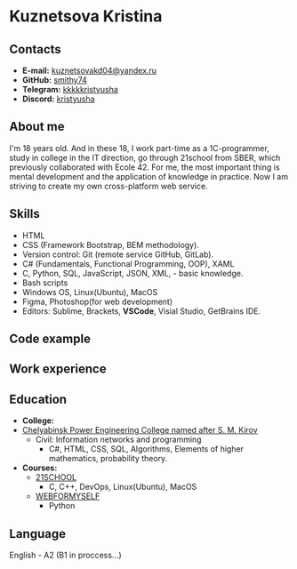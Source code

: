 # Kuznetsova Kristina

## Contacts

* **E-mail:** [kuznetsovakd04@yandex.ru](kuznetsovakd04@yandex.ru)
* **GitHub:** [smithy74](https://github.com/smithy74)
* **Telegram:** [kkkkkristyusha](https://t.me/kkkkkristyusha)
* **Discord:** [kristyusha](https://discordapp.com/users/kristyusha#3024)

## About me

I'm 18 years old.
And in these 18, I work part-time as a 1C-programmer, study in college in the IT direction, go through 21school from SBER, which previously collaborated with Ecole 42.
For me, the most important thing is mental development and the application of knowledge in practice.
Now I am striving to create my own cross-platform web service.

## Skills

* HTML
* CSS (Framework Bootstrap, BEM methodology).
* Version control: Git (remote service GitHub, GitLab).
* C# (Fundamentals, Functional Programming, OOP), XAML
* C, Python, SQL, JavaScript, JSON, XML,  - basic knowledge.
* Bash scripts
* Windows OS, Linux(Ubuntu), MacOS
* Figma, Photoshop(for web development)
* Editors: Sublime, Brackets, **VSCode**, Visial Studio, GetBrains IDE.

## Code example

## Work experience

## Education

* **College:** 
* [Chelyabinsk Power Engineering College named after S. M. Kirov](https://www.chenk.ru/ru/)
    * Civil: Information networks and programming
        * C#, HTML, CSS, SQL, Algorithms, Elements of higher mathematics, probability theory.
* **Courses:**
    * [21SCHOOL](https://discordapp.com/users/kristyusha#3024)
        * C, C++, DevOps, Linux(Ubuntu), MacOS
    * [WEBFORMYSELF](https://webformyself.com/nashi-kursy/)
        * Python

## Language

English - A2 (B1 in proccess...)
